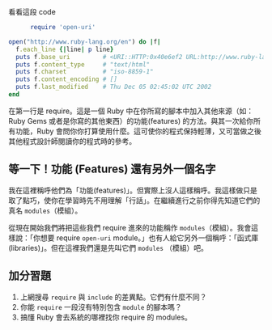 看看這段 code

```rb
      require 'open-uri'

open("http://www.ruby-lang.org/en") do |f|
  f.each_line {|line| p line}
  puts f.base_uri         # <URI::HTTP:0x40e6ef2 URL:http://www.ruby-lang.org/en/>
  puts f.content_type     # "text/html"
  puts f.charset          # "iso-8859-1"
  puts f.content_encoding # []
  puts f.last_modified    # Thu Dec 05 02:45:02 UTC 2002
end

```

在第一行是 require。這是一個 Ruby 中在你所寫的腳本中加入其他來源（如：Ruby Gems 或者是你寫的其他東西）的功能(features) 的方法。與其一次給你所有功能，Ruby 會問你你打算使用什麼。這可使你的程式保持輕薄，又可當做之後其他程式設計師閱讀你的程式時的參考。

## 等一下！功能 (Features) 還有另外一個名字

我在這裡稱呼他們為「功能(features)」。但實際上沒人這樣稱呼。我這樣做只是取了點巧，使你在學習時先不用理解「行話」。在繼續進行之前你得先知道它們的真名 `modules`（模組）。

從現在開始我們將把這些我們 require 進來的功能稱作 `modules`（模組）。我會這樣說：「你想要 require `open-uri` module。」也有人給它另外一個稱呼：「函式庫(libraries)」。但在這裡我們還是先叫它們 `modules` （模組）吧。

## 加分習題

1.  上網搜尋 `require` 與 `include` 的差異點。它們有什麼不同？
2.  你能 `require` 一段沒有特別包含 `module` 的腳本嗎？
3.  搞懂 Ruby 會去系統的哪裡找你 require 的 modules。